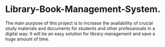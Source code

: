 # Library-Book-Management-System.
The main purpose of this project is to increase the availability of crucial study materials and documents for students and other professionals in a digital way. It will be an easy solution for library management and save a huge amount of time. 
